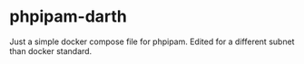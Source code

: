 # phpipam-darth

Just a simple docker compose file for phpipam. Edited for a different subnet than docker standard.
